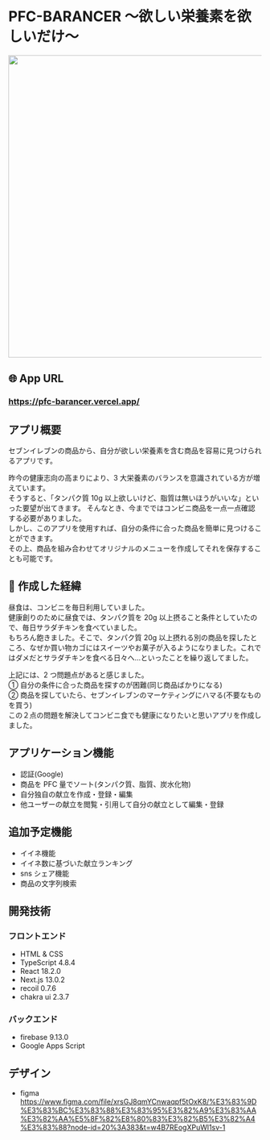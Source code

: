 # PFC-BARANCER 〜欲しい栄養素を欲しいだけ〜



<img src="https://user-images.githubusercontent.com/112939753/204749341-1121d38d-ff78-4527-9e19-b5edd6857f9c.gif" width="600px">

## 🌐 App URL
### **https://pfc-barancer.vercel.app/**

## アプリ概要

セブンイレブンの商品から、自分が欲しい栄養素を含む商品を容易に見つけられるアプリです。<br>

昨今の健康志向の高まりにより、3 大栄養素のバランスを意識されている方が増えています。<br>
そうすると、「タンパク質 10g 以上欲しいけど、脂質は無いほうがいいな」といった要望が出てきます。
そんなとき、今までではコンビニ商品を一点一点確認する必要がありました。<br>
しかし、このアプリを使用すれば、自分の条件に合った商品を簡単に見つけることができます。<br>
その上、商品を組み合わせてオリジナルのメニューを作成してそれを保存することも可能です。<br>

## 💬 作成した経緯

昼食は、コンビニを毎日利用していました。<br>
健康創りのために昼食では、タンパク質を 20g 以上摂ること条件としていたので、毎日サラダチキンを食べていました。<br>
もちろん飽きました。そこで、タンパク質 20g 以上摂れる別の商品を探したところ、なぜか買い物カゴにはスイーツやお菓子が入るようになりました。これではダメだとサラダチキンを食べる日々へ…といったことを繰り返してました。

上記には、2 つ問題点があると感じました。<br>
① 自分の条件に合った商品を探すのが困難(同じ商品ばかりになる)<br>
② 商品を探していたら、セブンイレブンのマーケティングにハマる(不要なものを買う)<br>
この２点の問題を解決してコンビニ食でも健康になりたいと思いアプリを作成しました。

## アプリケーション機能

- 認証(Google)
- 商品を PFC 量でソート(タンパク質、脂質、炭水化物)
- 自分独自の献立を作成・登録・編集
- 他ユーザーの献立を閲覧・引用して自分の献立として編集・登録

## 追加予定機能

- イイネ機能
- イイネ数に基づいた献立ランキング
- sns シェア機能
- 商品の文字列検索

## 開発技術

### フロントエンド

- HTML & CSS
- TypeScript 4.8.4
- React 18.2.0
- Next.js 13.0.2
- recoil 0.7.6
- chakra ui 2.3.7

### バックエンド

- firebase 9.13.0
- Google Apps Script

## デザイン

- figma
  https://www.figma.com/file/xrsGJ8qmYCnwaqpf5tOxK8/%E3%83%9D%E3%83%BC%E3%83%88%E3%83%95%E3%82%A9%E3%83%AA%E3%82%AA%E5%8F%82%E8%80%83%E3%82%B5%E3%82%A4%E3%83%88?node-id=20%3A383&t=w4B7REogXPuWl1sv-1
